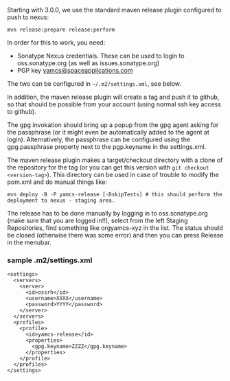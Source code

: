Starting with 3.0.0, we use the standard maven release plugin configured to push to nexus:

    mvn release:prepare release:perform

In order for this to work, you need:
- Sonatype Nexus credentials. These can be used to login to oss.sonatype.org (as well as issues.sonatype.org)
- PGP key yamcs@spaceapplications.com

The two can be configured in `~/.m2/settings.xml`, see below.

In addition, the maven release plugin will create a tag and push it to github, so that should be possible from your account (using normal ssh key access to github).

The gpg invokation should bring up a popup from the gpg agent asking for the passphrase (or it might even be automatically added to the agent at login). Alternatively, the passphrase can be configured using the gpg.passphrase property next to the pgp.keyname in the settings.xml.

The maven release plugin makes a target/checkout directory with a clone of the repository for the tag (or you can get this version with `git checkout <version-tag>`). This directory can be used in case of trouble to modify the pom.xml and do manual things like:

    mvn deploy -B -P yamcs-release [-DskipTests] # this should perform the deployment to nexus - staging area.

The release has to be done manually by logging in to oss.sonatype.org (make sure that you are logged in!!), select from the left Staging Repositories, find something like orgyamcs-xyz in the list. The status should be closed (otherwise there was some error) and then you can press Release in the menubar.


### sample .m2/settings.xml
    <settings>
      <servers>
        <server>
          <id>ossrh</id>
          <username>XXXX</username>
          <password>YYYY</password>
        </server>
      </servers>
      <profiles>
        <profile>
          <id>yamcs-release</id>
          <properties>
            <gpg.keyname>ZZZZ</gpg.keyname>
          </properties>
        </profile>
      </profiles>
    </settings>
